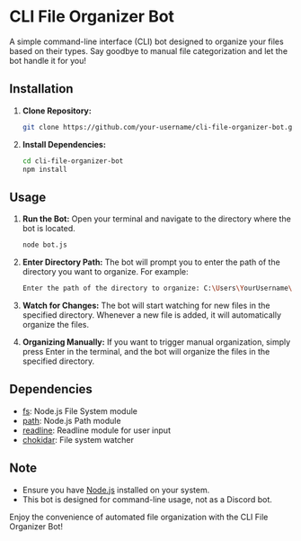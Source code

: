 # CLI File Organizer Bot

A simple command-line interface (CLI) bot designed to organize your files based on their types. Say goodbye to manual file categorization and let the bot handle it for you!

## Installation

1. **Clone Repository:**
   ```bash
   git clone https://github.com/your-username/cli-file-organizer-bot.git
   ```

2. **Install Dependencies:**
   ```bash
   cd cli-file-organizer-bot
   npm install
   ```

## Usage

1. **Run the Bot:**
   Open your terminal and navigate to the directory where the bot is located.
   ```bash
   node bot.js
   ```

2. **Enter Directory Path:**
   The bot will prompt you to enter the path of the directory you want to organize. For example:
   ```bash
   Enter the path of the directory to organize: C:\Users\YourUsername\Downloads
   ```

3. **Watch for Changes:**
   The bot will start watching for new files in the specified directory. Whenever a new file is added, it will automatically organize the files.

4. **Organizing Manually:**
   If you want to trigger manual organization, simply press Enter in the terminal, and the bot will organize the files in the specified directory.

## Dependencies

- [fs](https://nodejs.org/api/fs.html): Node.js File System module
- [path](https://nodejs.org/api/path.html): Node.js Path module
- [readline](https://nodejs.org/api/readline.html): Readline module for user input
- [chokidar](https://www.npmjs.com/package/chokidar): File system watcher

## Note

- Ensure you have [Node.js](https://nodejs.org/) installed on your system.
- This bot is designed for command-line usage, not as a Discord bot.

Enjoy the convenience of automated file organization with the CLI File Organizer Bot!
